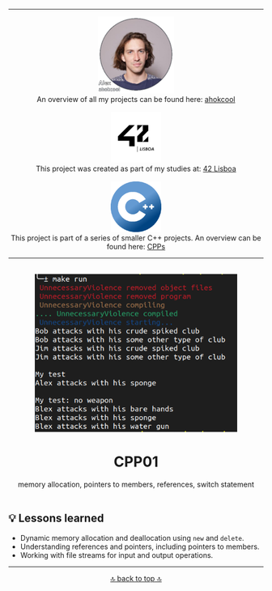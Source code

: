 <!-- ahokcool HEADER START-->
---
<a id="top"></a>
<div align="center">
  <a href="https://github.com/ahokcool/ahokcool/blob/main/README.md">
    <img src="../images/alexgit.png" alt="ahokcool" width="150">
  </a><br>
  An overview of all my projects can be found here: <a href="https://github.com/ahokcool/ahokcool/blob/main/README.md" target="_blank">ahokcool</a><br><br>
  <a href="https://www.42lisboa.com">
    <img src="../images/logo42.png" alt="42" width="100">
  </a><br>
  This project was created as part of my studies at: <a href="https://www.42lisboa.com" target="_blank">42 Lisboa</a><br><br>
  <a href="https://github.com/ahokcool/CPPs/blob/main/README.md">
    <img src="../images/CPPlogo.png" alt="CPPs" width="100">
  </a><br>
  This project is part of a series of smaller C++ projects. An overview can be found here: <a href="https://github.com/ahokcool/CPPs/blob/main/README.md" target="_blank">CPPs</a><br>
</div>

---
<!-- ahokcool HEADER END-->
<!-- PROJECT HEADER START -->
<br />
<div align="center">
  <a href="../images/">
    <img src="../images/CPP01.png" alt="project_logo" width="400">
  </a><br>
  <h1 align="center">CPP01</h1>
  memory allocation, pointers to members, references, switch statement
</div>
<br>
<!-- PROJECT HEADER END -->

## :bulb: Lessons learned
- Dynamic memory allocation and deallocation using ```new``` and ```delete```.
- Understanding references and pointers, including pointers to members.
- Working with file streams for input and output operations.

<!-- ahokcool FOOTER-->
---
<p align="center">
  <a href="#top">🔝 back to top 🔝</a>
</p>